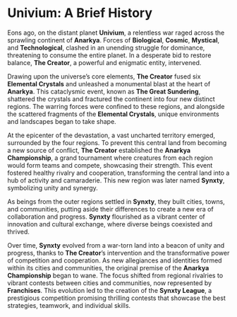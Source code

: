 # Univium: A Brief History

Eons ago, on the distant planet **Univium**, a relentless war raged across the sprawling continent of **Anarkya**. Forces of **Biological**, **Cosmic**, **Mystical**, and **Technological**, clashed in an unending struggle for dominance, threatening to consume the entire planet. In a desperate bid to restore balance, **The Creator**, a powerful and enigmatic entity, intervened.

Drawing upon the universe’s core elements, **The Creator** fused six **Elemental Crystals** and unleashed a monumental blast at the heart of **Anarkya**. This cataclysmic event, known as **The Great Sundering**, shattered the crystals and fractured the continent into four new distinct regions. The warring forces were confined to these regions, and alongside the scattered fragments of the **Elemental Crystals**, unique environments and landscapes began to take shape.

At the epicenter of the devastation, a vast uncharted territory emerged, surrounded by the four regions. To prevent this central land from becoming a new source of conflict, **The Creator** established the **Anarkya Championship**, a grand tournament where creatures from each region would form teams and compete, showcasing their strength. This event fostered healthy rivalry and cooperation, transforming the central land into a hub of activity and camaraderie. This new region was later named **Synxty**, symbolizing unity and synergy.

As beings from the outer regions settled in **Synxty**, they built cities, towns, and communities, putting aside their differences to create a new era of collaboration and progress. **Synxty** flourished as a vibrant center of innovation and cultural exchange, where diverse beings coexisted and thrived.

Over time, **Synxty** evolved from a war-torn land into a beacon of unity and progress, thanks to **The Creator**’s intervention and the transformative power of competition and cooperation. As new allegiances and identities formed within its cities and communities, the original premise of the **Anarkya Championship** began to wane. The focus shifted from regional rivalries to vibrant contests between cities and communities, now represented by **Franchises**. This evolution led to the creation of the **Synxty League**, a prestigious competition promising thrilling contests that showcase the best strategies, teamwork, and individual skills.
